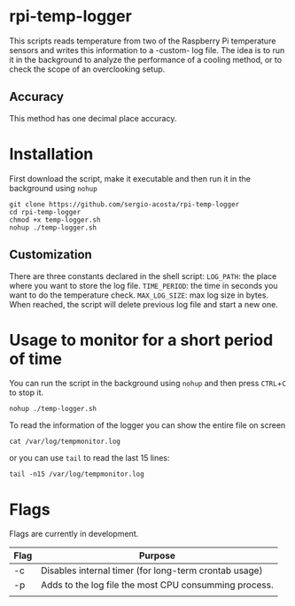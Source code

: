 # rpi-temp-logger
This scripts reads temperature from two of the Raspberry Pi temperature sensors and writes this information to a -custom- log file. The idea is to run it in the background to analyze the performance of a cooling method, or to check the scope of an overclooking setup.

## Accuracy
This method has one decimal place accuracy.

# Installation
First download the script, make it executable and then run it in the background using `nohup` 
```shell
git clone https://github.com/sergio-acosta/rpi-temp-logger
cd rpi-temp-logger
chmod +x temp-logger.sh
nohup ./temp-logger.sh
```

## Customization
There are three constants declared in the shell script:
`LOG_PATH`: the place where you want to store the log file.
`TIME_PERIOD`: the time in seconds you want to do the temperature check.
`MAX_LOG_SIZE`: max log size in bytes. When reached, the script will delete previous log file and start a new one.

# Usage to monitor for a short period of time
You can run the script in the background using `nohup` and then press `CTRL`+`C` to stop it. 
```
nohup ./temp-logger.sh
```
To read the information of the logger you can show the entire file on screen
```
cat /var/log/tempmonitor.log
```
or you can use `tail` to read the last 15 lines:
```
tail -n15 /var/log/tempmonitor.log
```
# Flags
Flags are currently in development.

| Flag | Purpose                                               |
|------|-------------------------------------------------------|
| -c   | Disables internal timer (for long-term crontab usage) |
| -p   | Adds to the log file the most CPU consumming process. |
|      |                                                       |